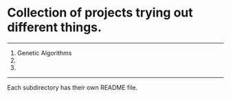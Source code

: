 # Collection of projects trying out different things.
---
1. Genetic Algorithms 
2. 
3. 

---

Each subdirectory has their own README file.